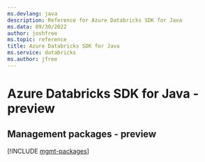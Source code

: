 ```yaml
---
ms.devlang: java
description: Reference for Azure Databricks SDK for Java
ms.data: 09/30/2022
author: joshfree
ms.topic: reference
title: Azure Databricks SDK for Java
ms.service: databricks
ms.author: jfree
---
```

# Azure Databricks SDK for Java - preview

## Management packages - preview
[!INCLUDE [mgmt-packages](databricks-mgmt-index.md)]